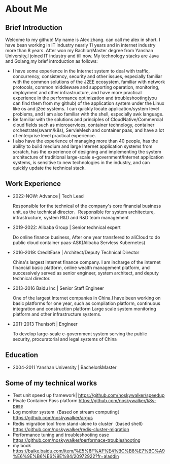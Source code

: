 # About Me
## Brief Introduction
Welcome to my github!
My name is Alex zhang. can call me alex in short.
I have bean working in IT industry nearly 11 years and in internet industry more than 8 years.
After won my Bachlor/Master degree from Yanshan University,I joined IT industry and till now.
My technology stacks are Java and Golang,my brief introduction as follows:
- I have some experience in the Internet system to deal with traffic, concurrency, consistency, security and other issues, especially familiar with the common solutions of the J2EE ecosystem, familiar with network protocols, common middleware and supporting operation, monitoring, deployment and other infrastructure, and have more practical experience in the performance optimization and troubleshooting(you can find them from my github) of the application system under the Linux like os and j2ee systems. I can quickly locate application/system level problems, and I am also familiar with the shell, especially awk language.
- Be familiar with the solutions and principles of CloudNative/Commercial cloud fields such as microservices, container technology, container orchestrate(swarm/k8s), ServieMesh and container paas, and have a lot of enterprise level practical experience.
- I also have the experience of managing more than 40 people, has the ability to build medium and large Internet application systems from scratch, has the experience of designing and implementing the system architecture of traditional large-scale e-government/Internet application systems, is sensitive to new technologies in the industry, and can quickly update the technical stack.

## Work Experience

- 2022-NOW: Advance | Tech Lead

    Responsible for the technical of the company's core financial business unit, as the technical director，Responsible for system architecture, infrastructure, system R&D and R&D team management                                                                                                     
- 2019-2022:   Alibaba Group | Senior technical expert

    Do online finance business, After one year  transfered to aliCloud to do public cloud container paas-ASK(Alibaba Servless Kubernetes)

- 2016-2019:   CreditEase | Architect/Deputy Technical Director

    China's largest Internet finance company. I am incharge of the internet financial basic platform, online wealth management platform, and successively served as senior engineer, system architect, and deputy technical director.

- 2013-2016    Baidu Inc | Senior Staff Engineer

    One of the largest Internet companies in China.I have been working on basic platforms for one year, such as compilation platform, continuous integration and construction platform Large scale system monitoring platform and other infrastructure systems.

- 2011-2013    Thunisoft | Engineer

    To develop  large-scale e-government system serving the public security, procuratorial and legal systems of China

## Education
- 2004-2011 Yanshan University | Bachelor&Master

## Some of my technical works
- Test unit speed up framework| https://github.com/noskywalker/speedup
- Pivate Container Pass platform
https://github.com/noskywalker/k8s-paas
- Log monitor system（Based on stream computing）
https://github.com/noskywalker/argus
- Redis migration tool from stand-alone to cluster（based shell）
https://github.com/noskywalker/redis-cluster-migration
- Performance tuning and troubleshooting case
https://github.com/noskywalker/performace-troubleshooting
- my book
https://baike.baidu.com/item/%E5%8F%AF%E4%BC%B8%E7%BC%A9%E6%9E%B6%E6%9E%84/20972922?fr=aladdin
